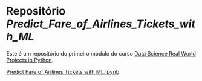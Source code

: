 
# Repositório *Predict_Fare_of_Airlines_Tickets_with_ML*  
Este é um repositório do primeiro módulo do curso [Data Science Real World Projects in Python](https://www.udemy.com/course/data-science-real-world-projects-in-python-x/).

[Predict Fare of Airlines Tickets with ML.ipynb](https://colab.research.google.com/github/lvbfontes/google-colab_udemy-air-fare-prediciton/blob/main/Predict_Fare_of_Airlines_Tickets_with_ML.ipynb)
